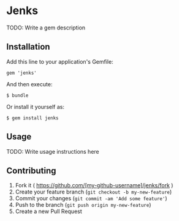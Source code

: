 # Jenks

TODO: Write a gem description

## Installation

Add this line to your application's Gemfile:

    gem 'jenks'

And then execute:

    $ bundle

Or install it yourself as:

    $ gem install jenks

## Usage

TODO: Write usage instructions here

## Contributing

1. Fork it ( https://github.com/[my-github-username]/jenks/fork )
2. Create your feature branch (`git checkout -b my-new-feature`)
3. Commit your changes (`git commit -am 'Add some feature'`)
4. Push to the branch (`git push origin my-new-feature`)
5. Create a new Pull Request
